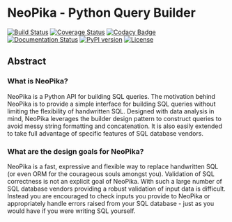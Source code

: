 # NeoPika - Python Query Builder

[![Build Status](https://travis-ci.org/kayak/neopika.svg?branch=master)](https://travis-ci.org/kayak/neopika)
[![Coverage Status](https://coveralls.io/repos/kayak/neopika/badge.svg?branch=master)](https://coveralls.io/r/kayak/neopika?branch=master)
[![Codacy Badge](https://api.codacy.com/project/badge/Grade/6d7e44e5628b4839a23da0bd82eaafcf)](https://www.codacy.com/app/twheys/neopika)
[![Documentation Status](https://readthedocs.org/projects/neopika/badge/?version=latest)](http://neopika.readthedocs.io/en/latest/?badge=latest)
[![PyPI version](https://badge.fury.io/py/neopika.svg)](https://badge.fury.io/py/neopika)
[![License](https://img.shields.io/pypi/l/neopika.svg)](https://pypi.python.org/pypi/neopika/)

## Abstract

### What is NeoPika?

NeoPika is a Python API for building SQL queries. The motivation behind NeoPika is to provide a simple interface for
building SQL queries without limiting the flexibility of handwritten SQL. Designed with data analysis in mind, NeoPika
leverages the builder design pattern to construct queries to avoid messy string formatting and concatenation. It is also
easily extended to take full advantage of specific features of SQL database vendors.

### What are the design goals for NeoPika?

NeoPika is a fast, expressive and flexible way to replace handwritten SQL (or even ORM for the courageous souls amongst you).
Validation of SQL correctness is not an explicit goal of NeoPika. With such a large number of
SQL database vendors providing a robust validation of input data is difficult. Instead you are encouraged to check inputs you provide to NeoPika or appropriately handle errors raised from
your SQL database - just as you would have if you were writing SQL yourself. 